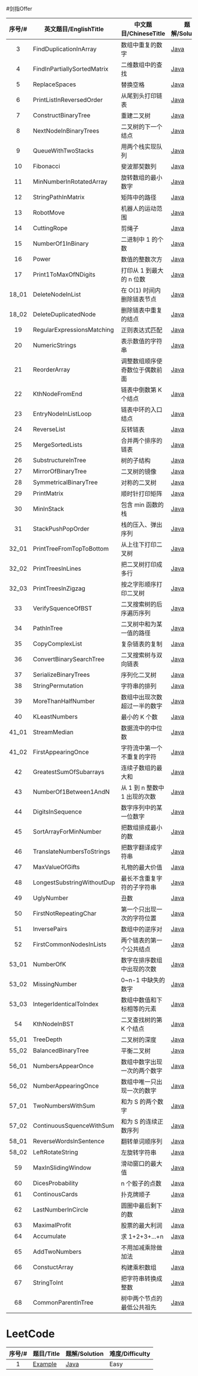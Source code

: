 #剑指Offer

| 序号/# | 英文题目/EnglishTitle       | 中文题目/ChineseTitle          | 题解/Solution                                                                                                                                         |
| :----: | --------------------------- | ------------------------------ | ----------------------------------------------------------------------------------------------------------------------------------------------------- |
|   3    | FindDuplicationInArray      | 数组中重复的数字               | [Java](https://github.com/dyfloveslife/LeetCodeAndSwordToOffer/blob/master/src/SwordToOfferSolution/_03_FindDuplicationInArray/Solution.java)         |
|   4    | FindInPartiallySortedMatrix | 二维数组中的查找               | [Java](https://github.com/dyfloveslife/LeetCodeAndSwordToOffer/blob/master/src/SwordToOfferSolution/_04_FindInPartiallySortedMatrix/Solution.java)    |
|   5    | ReplaceSpaces               | 替换空格                       | [Java](https://github.com/dyfloveslife/LeetCodeAndSwordToOffer/blob/master/src/SwordToOfferSolution/_05_ReplaceSpaces/Solution.java)                  |
|   6    | PrintListInReversedOrder    | 从尾到头打印链表               | [Java](https://github.com/dyfloveslife/LeetCodeAndSwordToOffer/blob/master/src/SwordToOfferSolution/_06_PrintListInReversedOrder/Solution.java)       |
|   7    | ConstructBinaryTree         | 重建二叉树                     | [Java](https://github.com/dyfloveslife/LeetCodeAndSwordToOffer/blob/master/src/SwordToOfferSolution/_07_ConstructBinaryTree/ConstructBinaryTree.java) |
|   8    | NextNodeInBinaryTrees       | 二叉树的下一个结点             | [Java](https://github.com/dyfloveslife/LeetCodeAndSwordToOffer/blob/master/src/SwordToOfferSolution/_08_NextNodeInBinaryTrees/Solution.java)          |
|   9    | QueueWithTwoStacks          | 用两个栈实现队列               | [Java](https://github.com/dyfloveslife/LeetCodeAndSwordToOffer/blob/master/src/SwordToOfferSolution/_09_QueueWithTwoStacks/Solution.java)             |
|   10   | Fibonacci                   | 斐波那契数列                   | [Java](https://github.com/dyfloveslife/LeetCodeAndSwordToOffer/blob/master/src/SwordToOfferSolution/_10_Fibonacci/Solution.java)                      |
|   11   | MinNumberInRotatedArray     | 旋转数组的最小数字             | [Java](https://github.com/dyfloveslife/LeetCodeAndSwordToOffer/blob/master/src/SwordToOfferSolution/_11_MinNumberInRotatedArray/Solution.java)        |
|   12   | StringPathInMatrix          | 矩阵中的路径                   | [Java](https://github.com/dyfloveslife/LeetCodeAndSwordToOffer/blob/master/src/SwordToOfferSolution/_12_StringPathInMatrix/StringPathInMatrix.java)   |
|   13   | RobotMove                   | 机器人的运动范围               | [Java](https://github.com/dyfloveslife/LeetCodeAndSwordToOffer/blob/master/src/SwordToOfferSolution/_13_RobotMove/Solution.java)                      |
|   14   | CuttingRope                 | 剪绳子                         | [Java](https://github.com/dyfloveslife/LeetCodeAndSwordToOffer/blob/master/src/SwordToOfferSolution/_14_CuttingRope/Solution.java)                    |
|   15   | NumberOf1InBinary           | 二进制中 1 的个数              | [Java](https://github.com/dyfloveslife/LeetCodeAndSwordToOffer/blob/master/src/SwordToOfferSolution/_15_NumberOf1InBinary/Solution.java)              |
|   16   | Power                       | 数值的整数次方                 | [Java](https://github.com/dyfloveslife/LeetCodeAndSwordToOffer/blob/master/src/SwordToOfferSolution/_16_Power/Solution.java)                          |
|   17   | Print1ToMaxOfNDigits        | 打印从 1 到最大的 n 位数       | [Java](https://github.com/dyfloveslife/LeetCodeAndSwordToOffer/blob/master/src/SwordToOfferSolution/_17_Print1ToMaxOfNDigits/Solution.java)           |
| 18_01  | DeleteNodeInList            | 在 O(1) 时间内删除链表节点     | [Java](https://github.com/dyfloveslife/LeetCodeAndSwordToOffer/blob/master/src/SwordToOfferSolution/_18_01_DeleteNodeInList/Solution.java)            |
| 18_02  | DeleteDuplicatedNode        | 删除链表中重复的结点           | [Java](https://github.com/dyfloveslife/LeetCodeAndSwordToOffer/blob/master/src/SwordToOfferSolution/_18_02_DeleteDuplicatedNode/Solution.java)        |
|   19   | RegularExpressionsMatching  | 正则表达式匹配                 | [Java](https://github.com/dyfloveslife/LeetCodeAndSwordToOffer/blob/master/src/SwordToOfferSolution/_19_RegularExpressionsMatching/Solution.java)     |
|   20   | NumericStrings              | 表示数值的字符串               | [Java](https://github.com/dyfloveslife/LeetCodeAndSwordToOffer/blob/master/src/SwordToOfferSolution/_20_NumericStrings/Solution.java)                 |
|   21   | ReorderArray                | 调整数组顺序使奇数位于偶数前面 | [Java](https://github.com/dyfloveslife/LeetCodeAndSwordToOffer/blob/master/src/SwordToOfferSolution/_21_ReorderArray/Solution.java)                   |
|   22   | KthNodeFromEnd              | 链表中倒数第 K 个结点          | [Java](https://github.com/dyfloveslife/LeetCodeAndSwordToOffer/blob/master/src/SwordToOfferSolution/_22_KthNodeFromEnd/Solution.java)                 |
|   23   | EntryNodeInListLoop         | 链表中环的入口结点             | [Java](https://github.com/dyfloveslife/LeetCodeAndSwordToOffer/blob/master/src/SwordToOfferSolution/_23_EntryNodeInListLoop/Solution.java)            |
|   24   | ReverseList                 | 反转链表                       | [Java](https://github.com/dyfloveslife/LeetCodeAndSwordToOffer/blob/master/src/SwordToOfferSolution/_24_ReverseList/Solution.java)                    |
|   25   | MergeSortedLists            | 合并两个排序的链表             | [Java](https://github.com/dyfloveslife/LeetCodeAndSwordToOffer/blob/master/src/SwordToOfferSolution/_25_MergeSortedLists/Solution.java)               |
|   26   | SubstructureInTree          | 树的子结构                     | [Java](https://github.com/dyfloveslife/LeetCodeAndSwordToOffer/blob/master/src/SwordToOfferSolution/_26_SubstructureInTree/Solution.java)             |
|   27   | MirrorOfBinaryTree          | 二叉树的镜像                   | [Java](https://github.com/dyfloveslife/LeetCodeAndSwordToOffer/blob/master/src/SwordToOfferSolution/_27_MirrorOfBinaryTree/Solution.java)             |
|   28   | SymmetricalBinaryTree       | 对称的二叉树                   | [Java](https://github.com/dyfloveslife/LeetCodeAndSwordToOffer/blob/master/src/SwordToOfferSolution/_28_SymmetricalBinaryTree/Solution.java)          |
|   29   | PrintMatrix                 | 顺时针打印矩阵                 | [Java](https://github.com/dyfloveslife/LeetCodeAndSwordToOffer/blob/master/src/SwordToOfferSolution/_29_PrintMatrix/Solution.java)                    |
|   30   | MinInStack                  | 包含 min 函数的栈              | [Java](https://github.com/dyfloveslife/LeetCodeAndSwordToOffer/blob/master/src/SwordToOfferSolution/_30_MinInStack/Solution.java)                     |
|   31   | StackPushPopOrder           | 栈的压入、弹出序列             | [Java](https://github.com/dyfloveslife/LeetCodeAndSwordToOffer/blob/master/src/SwordToOfferSolution/_31_StackPushPopOrder/Solution.java)              |
| 32_01  | PrintTreeFromTopToBottom    | 从上往下打印二叉树             | [Java](https://github.com/dyfloveslife/LeetCodeAndSwordToOffer/blob/master/src/SwordToOfferSolution/_32_01_PrintTreeFromTopToBottom/Solution.java)    |
| 32_02  | PrintTreesInLines           | 把二叉树打印成多行             | [Java](https://github.com/dyfloveslife/LeetCodeAndSwordToOffer/blob/master/src/SwordToOfferSolution/_32_02_PrintTreesInLines/Solution.java)           |
| 32_03  | PrintTreesInZigzag          | 按之字形顺序打印二叉树         | [Java](https://github.com/dyfloveslife/LeetCodeAndSwordToOffer/blob/master/src/SwordToOfferSolution/_32_03_PrintTreesInZigzag/Solution.java)          |
|   33   | VerifySquenceOfBST          | 二叉搜索树的后序遍历序列       | [Java](https://github.com/dyfloveslife/LeetCodeAndSwordToOffer/blob/master/src/SwordToOfferSolution/_33_VerifySquenceOfBST/Solution.java)             |
|   34   | PathInTree                  | 二叉树中和为某一值的路径       | [Java](https://github.com/dyfloveslife/LeetCodeAndSwordToOffer/blob/master/src/SwordToOfferSolution/_34_PathInTree/Solution.java)                     |
|   35   | CopyComplexList             | 复杂链表的复制                 | [Java](https://github.com/dyfloveslife/LeetCodeAndSwordToOffer/blob/master/src/SwordToOfferSolution/_35_CopyComplexList/Solution.java)                |
|   36   | ConvertBinarySearchTree     | 二叉搜索树与双向链表           | [Java](https://github.com/dyfloveslife/LeetCodeAndSwordToOffer/blob/master/src/SwordToOfferSolution/_36_ConvertBinarySearchTree/Solution.java)        |
|   37   | SerializeBinaryTrees        | 序列化二叉树                   | [Java](https://github.com/dyfloveslife/LeetCodeAndSwordToOffer/blob/master/src/SwordToOfferSolution/_37_SerializeBinaryTrees/Solution.java)           |
|   38   | StringPermutation           | 字符串的排列                   | [Java](https://github.com/dyfloveslife/LeetCodeAndSwordToOffer/blob/master/src/SwordToOfferSolution/_38_StringPermutation/Solution.java)              |
|   39   | MoreThanHalfNumber          | 数组中出现次数超过一半的数字   | [Java](https://github.com/dyfloveslife/LeetCodeAndSwordToOffer/blob/master/src/SwordToOfferSolution/_39_MoreThanHalfNumber/Solution.java)             |
|   40   | KLeastNumbers               | 最小的 K 个数                  | [Java](https://github.com/dyfloveslife/LeetCodeAndSwordToOffer/blob/master/src/SwordToOfferSolution/_40_KLeastNumbers/Solution.java)                  |
| 41_01  | StreamMedian                | 数据流中的中位数               | [Java](https://github.com/dyfloveslife/LeetCodeAndSwordToOffer/blob/master/src/SwordToOfferSolution/_41_01_StreamMedian/Solution.java)                |
| 41_02  | FirstAppearingOnce          | 字符流中第一个不重复的字符     | [Java](https://github.com/dyfloveslife/LeetCodeAndSwordToOffer/blob/master/src/SwordToOfferSolution/_41_02_FirstAppearingOnce/Solution.java)          |
|   42   | GreatestSumOfSubarrays      | 连续子数组的最大和             | [Java](https://github.com/dyfloveslife/LeetCodeAndSwordToOffer/blob/master/src/SwordToOfferSolution/_42_GreatestSumOfSubarrays/Solution.java)         |
|   43   | NumberOf1Between1AndN       | 从 1 到 n 整数中 1 出现的次数  | [Java](https://github.com/dyfloveslife/LeetCodeAndSwordToOffer/blob/master/src/SwordToOfferSolution/_43_NumberOf1Between1AndN/Solution.java)          |
|   44   | DigitsInSequence            | 数字序列中的某一位数字         | [Java](https://github.com/dyfloveslife/LeetCodeAndSwordToOffer/blob/master/src/SwordToOfferSolution/_44_DigitsInSequence/Solution.java)               |
|   45   | SortArrayForMinNumber       | 把数组排成最小的数             | [Java](https://github.com/dyfloveslife/LeetCodeAndSwordToOffer/blob/master/src/SwordToOfferSolution/_45_SortArrayForMinNumber/Solution.java)          |
|   46   | TranslateNumbersToStrings   | 把数字翻译成字符串             | [Java](https://github.com/dyfloveslife/LeetCodeAndSwordToOffer/blob/master/src/SwordToOfferSolution/_46_TranslateNumbersToStrings/Solution.java)      |
|   47   | MaxValueOfGifts             | 礼物的最大价值                 | [Java](https://github.com/dyfloveslife/LeetCodeAndSwordToOffer/blob/master/src/SwordToOfferSolution/_47_MaxValueOfGifts/Solution.java)                |
|   48   | LongestSubstringWithoutDup  | 最长不含重复字符的子字符串     | [Java](https://github.com/dyfloveslife/LeetCodeAndSwordToOffer/blob/master/src/SwordToOfferSolution/_48_LongestSubstringWithoutDup/Solution.java)     |
|   49   | UglyNumber                  | 丑数                           | [Java](https://github.com/dyfloveslife/LeetCodeAndSwordToOffer/blob/master/src/SwordToOfferSolution/_49_UglyNumber/Solution.java)                     |
|   50   | FirstNotRepeatingChar       | 第一个只出现一次的字符位置     | [Java](https://github.com/dyfloveslife/LeetCodeAndSwordToOffer/blob/master/src/SwordToOfferSolution/_50_FirstNotRepeatingChar/Solution.java)          |
|   51   | InversePairs                | 数组中的逆序对                 | [Java](https://github.com/dyfloveslife/LeetCodeAndSwordToOffer/blob/master/src/SwordToOfferSolution/_51_InversePairs/Solution.java)                   |
|   52   | FirstCommonNodesInLists     | 两个链表的第一个公共结点       | [Java](https://github.com/dyfloveslife/LeetCodeAndSwordToOffer/blob/master/src/SwordToOfferSolution/_52_FirstCommonNodesInLists/Solution.java)        |
| 53_01  | NumberOfK                   | 数字在排序数组中出现的次数     | [Java](https://github.com/dyfloveslife/LeetCodeAndSwordToOffer/blob/master/src/SwordToOfferSolution/_53_01_NumberOfK/Solution.java)                   |
| 53_02  | MissingNumber               | 0~n-1 中缺失的数字             | [Java](https://github.com/dyfloveslife/LeetCodeAndSwordToOffer/blob/master/src/SwordToOfferSolution/_53_02_MissingNumber/Solution.java)               |
| 53_03  | IntegerIdenticalToIndex     | 数组中数值和下标相等的元素     | [Java](https://github.com/dyfloveslife/LeetCodeAndSwordToOffer/blob/master/src/SwordToOfferSolution/_53_03_IntegerIdenticalToIndex/Solution.java)     |
|   54   | KthNodeInBST                | 二叉查找树的第 K 个结点        | [Java](https://github.com/dyfloveslife/LeetCodeAndSwordToOffer/blob/master/src/SwordToOfferSolution/_54_KthNodeInBST/Solution.java)                   |
| 55_01  | TreeDepth                   | 二叉树的深度                   | [Java](https://github.com/dyfloveslife/LeetCodeAndSwordToOffer/blob/master/src/SwordToOfferSolution/_55_01_TreeDepth/Solution.java)                   |
| 55_02  | BalancedBinaryTree          | 平衡二叉树                     | [Java](https://github.com/dyfloveslife/LeetCodeAndSwordToOffer/blob/master/src/SwordToOfferSolution/_55_02_BalancedBinaryTree/Solution.java)          |
| 56_01  | NumbersAppearOnce           | 数组中数字出现一次的两个数字   | [Java](https://github.com/dyfloveslife/LeetCodeAndSwordToOffer/blob/master/src/SwordToOfferSolution/_56_01_NumbersAppearOnce/Solution.java)           |
| 56_02  | NumberAppearingOnce         | 数组中唯一只出现一次的数字     | [Java](https://github.com/dyfloveslife/LeetCodeAndSwordToOffer/blob/master/src/SwordToOfferSolution/_56_02_NumberAppearingOnce/Solution.java)         |
| 57_01  | TwoNumbersWithSum           | 和为 S 的两个数字              | [Java](https://github.com/dyfloveslife/LeetCodeAndSwordToOffer/blob/master/src/SwordToOfferSolution/_57_01_TwoNumbersWithSum/Solution.java)           |
| 57_02  | ContinuousSquenceWithSum    | 和为 S 的连续正数序列          | [Java](https://github.com/dyfloveslife/LeetCodeAndSwordToOffer/blob/master/src/SwordToOfferSolution/_57_02_ContinuousSquenceWithSum/Solution.java)    |
| 58_01  | ReverseWordsInSentence      | 翻转单词顺序列                 | [Java](https://github.com/dyfloveslife/LeetCodeAndSwordToOffer/blob/master/src/SwordToOfferSolution/_58_01_ReverseWordsInSentence/Solution.java)      |
| 58_02  | LeftRotateString            | 左旋转字符串                   | [Java](https://github.com/dyfloveslife/LeetCodeAndSwordToOffer/blob/master/src/SwordToOfferSolution/_58_02_LeftRotateString/Solution.java)            |
|   59   | MaxInSlidingWindow          | 滑动窗口的最大值               | [Java](https://github.com/dyfloveslife/LeetCodeAndSwordToOffer/blob/master/src/SwordToOfferSolution/_59_MaxInSlidingWindow/Solution.java)             |
|   60   | DicesProbability            | n 个骰子的点数                 | [Java](https://github.com/dyfloveslife/LeetCodeAndSwordToOffer/blob/master/src/SwordToOfferSolution/_60_DicesProbability/Solution.java)               |
|   61   | ContinousCards              | 扑克牌顺子                     | [Java](https://github.com/dyfloveslife/LeetCodeAndSwordToOffer/blob/master/src/SwordToOfferSolution/_61_ContinousCards/Solution.java)                 |
|   62   | LastNumberInCircle          | 圆圈中最后剩下的数             | [Java](https://github.com/dyfloveslife/LeetCodeAndSwordToOffer/blob/master/src/SwordToOfferSolution/_62_LastNumberInCircle/Solution.java)             |
|   63   | MaximalProfit               | 股票的最大利润                 | [Java](https://github.com/dyfloveslife/LeetCodeAndSwordToOffer/blob/master/src/SwordToOfferSolution/_63_MaximalProfit/Solution.java)                  |
|   64   | Accumulate                  | 求 1+2+3+...+n                 | [Java](https://github.com/dyfloveslife/LeetCodeAndSwordToOffer/blob/master/src/SwordToOfferSolution/_64_Accumulate/Soltuion.java)                     |
|   65   | AddTwoNumbers               | 不用加减乘除做加法             | [Java](https://github.com/dyfloveslife/LeetCodeAndSwordToOffer/blob/master/src/SwordToOfferSolution/_65_AddTwoNumbers/Solution.java)                  |
|   66   | ConstuctArray               | 构建乘积数组                   | [Java](https://github.com/dyfloveslife/LeetCodeAndSwordToOffer/blob/master/src/SwordToOfferSolution/_66_ConstuctArray/Solution.java)                  |
|   67   | StringToInt                 | 把字符串转换成整数             | [Java](https://github.com/dyfloveslife/LeetCodeAndSwordToOffer/blob/master/src/SwordToOfferSolution/_67_StringToInt/Solution.java)                    |
|   68   | CommonParentInTree          | 树中两个节点的最低公共祖先     | [Java](https://github.com/dyfloveslife/LeetCodeAndSwordToOffer/blob/master/src/SwordToOfferSolution/_68_CommonParentInTree/Solution.java)             |

# LeetCode

| 序号/# | 题目/Title                                 | 题解/Solution                           | 难度/Difficulty |
| :----: | ------------------------------------------ | --------------------------------------- | --------------- |
|   1    | [Example](https://dyfloveslife.github.io/) | [Java](https://dyfloveslife.github.io/) | Easy            |